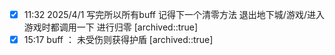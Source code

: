 
- [x] 11:32 2025/4/1 写完所以所有buff 记得下一个清零方法 退出地下城/游戏/进入游戏时都调用一下 进行归零
	[archived::true]
- [x] 15:17 buff ： 未受伤则获得护盾
	[archived::true]
